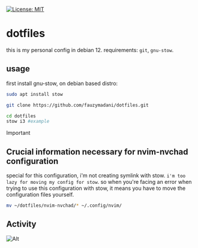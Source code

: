 [![License: MIT](https://img.shields.io/badge/License-MIT-yellow.svg)](https://opensource.org/licenses/MIT)
# dotfiles
this is my personal config in debian 12. 
requirements:
`git`, `gnu-stow`.

## usage
first install gnu-stow, on debian based distro:
```bash
sudo apt install stow
```
```bash
git clone https://github.com/fauzymadani/dotfiles.git
```
```bash
cd dotfiles
stow i3 #example
```
> [!IMPORTANT]  
> ## Crucial information necessary for nvim-nvchad configuration
special for this configuration, i'm not creating symlink with stow. `i'm too lazy for moving my config for stow`. so when you're facing an error when trying to use this configuration with stow, it means you have to move the configuration files yourself.
```bash
mv ~/dotfiles/nvim-nvchad/* ~/.config/nvim/
```
## Activity
![Alt](https://repobeats.axiom.co/api/embed/5ba5f29cccfc8a53d092ff53efe89d020c42fc97.svg "Repobeats analytics image")
